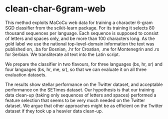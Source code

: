 # clean-char-6gram-web

This method exploits MaCoCu web data for training a character 6-gram SGD classifier
from the scikit-learn package. For its training it selects 80 thousand sequences
per language. Each sequence is supposed to consist of letters and spaces
only, and be more than 100 characters long. As the gold label we use the
national top-level-domain information the text was published on, .ba for
Bosnian, .hr for Croatian, .me for Montenegrin and .rs for Serbian. We
transliterate all text into the Latin script.

We prepare the classifier in two flavours, for three languages (bs, hr, sr)
and four languages (bs, hr, me, sr), so that we can evaluate it on all three
evaluation datasets.

The results show stellar performance on the Twitter dataset, and acceptable
performance on the SETimes dataset. Our hypothesis is that our training data
clean-up (taking only sequences of letters and spaces) performed a feature
selection that seems to be very much needed on the Twitter dataset. We argue
that other approaches might be as efficient on the Twitter dataset if they
took up a heavier data clean-up.
